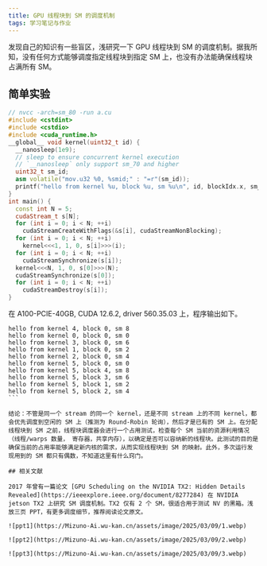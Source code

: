 ```yaml
---
title: GPU 线程块到 SM 的调度机制
tags: 学习笔记与作业
---
```


发现自己的知识有一些盲区，浅研究一下 GPU 线程块到 SM 的调度机制。据我所知，没有任何方式能够调度指定线程块到指定 SM 上，也没有办法能确保线程块占满所有 SM。

## 简单实验

```cpp
// nvcc -arch=sm_80 -run a.cu
#include <cstdint>
#include <cstdio>
#include <cuda_runtime.h>
__global__ void kernel(uint32_t id) {
  __nanosleep(1e9);
  // sleep to ensure concurrent kernel execution
  // `__nanosleep` only support sm_70 and higher
  uint32_t sm_id;
  asm volatile("mov.u32 %0, %smid;" : "=r"(sm_id));
  printf("hello from kernel %u, block %u, sm %u\n", id, blockIdx.x, sm_id);
}
int main() {
  const int N = 5;
  cudaStream_t s[N];
  for (int i = 0; i < N; ++i)
    cudaStreamCreateWithFlags(&s[i], cudaStreamNonBlocking);
  for (int i = 0; i < N; ++i)
    kernel<<<1, 1, 0, s[i]>>>(i);
  for (int i = 0; i < N; ++i)
    cudaStreamSynchronize(s[i]);
  kernel<<<N, 1, 0, s[0]>>>(N);
  cudaStreamSynchronize(s[0]);
  for (int i = 0; i < N; ++i)
    cudaStreamDestroy(s[i]);
}
```

在 A100-PCIE-40GB, CUDA 12.6.2, driver 560.35.03 上，程序输出如下。

````plain_text
hello from kernel 4, block 0, sm 8
hello from kernel 0, block 0, sm 0
hello from kernel 3, block 0, sm 6
hello from kernel 1, block 0, sm 2
hello from kernel 2, block 0, sm 4
hello from kernel 5, block 0, sm 0
hello from kernel 5, block 4, sm 8
hello from kernel 5, block 3, sm 6
hello from kernel 5, block 1, sm 2
hello from kernel 5, block 2, sm 4
```

结论：不管是同一个 stream 的同一个 kernel，还是不同 stream 上的不同 kernel，都会优先调度到空闲的 SM 上（推测为 Round-Robin 轮询），然后才是已有的 SM 上。在分配线程块到 SM 之前，线程块调度器会进行一个占用测试，检查每个 SM 当前的资源利用情况（线程/warps 数量， 寄存器，共享内存），以确定是否可以容纳新的线程块。此测试的目的是确保当前的占用率能够满足新内核的需求，从而实现线程块到 SM 的映射。此外，多次运行发现用到的 SM 都只有偶数，不知道这里有什么窍门。

## 相关文献

2017 年曾有一篇论文 [GPU Scheduling on the NVIDIA TX2: Hidden Details Revealed](https://ieeexplore.ieee.org/document/8277284) 在 NVIDIA jetson TX2 上研究 SM 调度机制。TX2 仅有 2 个 SM，很适合用于测试 NV 的黑箱。浅放三页 PPT，有更多调度细节，推荐阅读论文原文。

![ppt1](https://Mizuno-Ai.wu-kan.cn/assets/image/2025/03/09/1.webp)

![ppt2](https://Mizuno-Ai.wu-kan.cn/assets/image/2025/03/09/2.webp)

![ppt3](https://Mizuno-Ai.wu-kan.cn/assets/image/2025/03/09/3.webp)